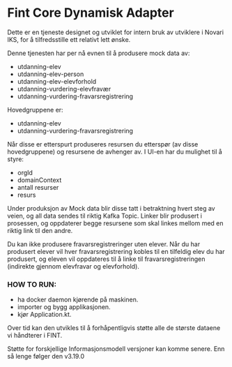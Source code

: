 # Fint Core Dynamisk Adapter

Dette er en tjeneste designet og utviklet for intern bruk av utviklere i Novari IKS, 
for å tilfredsstille ett relativt lett ønske. 

Denne tjenesten har per nå evnen til å produsere mock data av: 
- utdanning-elev
- utdanning-elev-person
- utdanning-elev-elevforhold
- utdanning-vurdering-elevfravær
- utdanning-vurdering-fravarsregistrering

Hovedgruppene er:

- utdanning-elev
- utdanning-vurdering-fravarsregistrering

Når disse er etterspurt produseres resursen du etterspør (av disse hovedgruppene) 
og resursene de avhenger av. I UI-en har du mulighet til å styre: 
- orgId
- domainContext
- antall resurser
- resurs

Under produksjon av Mock data blir disse tatt i betraktning hvert steg av veien, og all data sendes 
til riktig Kafka Topic. 
Linker blir produsert i prosessen, og oppdaterer begge resursene som skal linkes mellom med en riktig 
link til den andre. 

Du kan ikke produsere fravarsregistreringer uten elever. Når du har produsert elever vil hver fravarsregistrering 
kobles til en tilfeldig elev du har produsert, og eleven vil oppdateres til å linke til fravarsregistreringen (indirekte gjennom elevfravar og elevforhold).

### HOW TO RUN: 

- ha docker daemon kjørende på maskinen.
- importer og bygg applikasjonen.
- kjør Application.kt.


Over tid kan den utvikles til å forhåpentligvis støtte alle de største dataene vi håndterer i FINT.

Støtte for forskjellige Informasjonsmodell versjoner kan komme senere. Enn så lenge følger den v3.19.0
